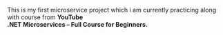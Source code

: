 This is my first microservice project which i am currently practicing along with course from <b>YouTube</b><br>
<b>.NET Microservices – Full Course for Beginners.</b>
